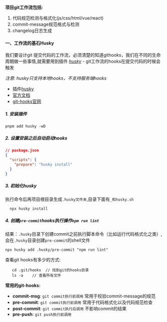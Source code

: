 **项目git工作流包括:**
1. 代码规范检测与格式化(js/css/html/vue/react)
2. commit-message规范格式与检测
3. changelog日志生成

#### 一、工作流的基石Husky
我们要设计git 提交代码的工作流，必须清楚的知道githooks，我们在不同的生命周期做一些事情,就需要用到插件 *[husky](https://github.com/typicode/husky)* - git工作流的hooks在提交代码的时候会触发 

*注意: husky只支持本地hooks，不支持服务端hooks*

* 插件[husky](https://github.com/typicode/husky)
* [官方文档](https://typicode.github.io/husky/#/)
* [git-hooks官网](https://git-scm.com/docs/githooks)

##### 1. 安装插件
```
pnpm add husky -wD
```

##### 2. 设置安装之后自动启动hooks
```json
// package.json
{
  "scripts": {
    "prepare": "husky install"
  }
}
```
##### 3. 初始化husky
执行命令后再项目根目录生成`.husky文件夹`,目录下面有`_和husky.sh`
```
  npx husky install
```

##### 4. 创建`pre-commit`hooks执行操作`npm run lint` 
结果：`.husky`目录下创建commit之前执行脚本命令（比如运行代码格式化之类）,会在`.husky`目录创建`pre-commit`的shell文件

```
npx husky add .husky/pre-commit "npm run lint"
```

查看git hooks有多少的方式: 
```
   cd .git/hooks  // 找到git的hooks目录
   ls -a    // 查看所有文件
```

**常用的git-hooks:**
* **commit-msg**: `git commit执行前调用` 常用于校验commit-message的规范
* **pre-commit**: `git commit执行前调用` 常用于代码格式化以及代码规范检查
* **post-commit**: `git commit执行后调用` 不影响commit的结果
* **pre-push**: `git push执行前调用`

